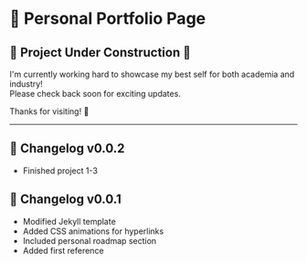 # 🌟 Personal Portfolio Page

## 🚧 Project Under Construction 🚧

I'm currently working hard to showcase my best self for both academia and industry!  
Please check back soon for exciting updates.

Thanks for visiting! 🙌

---

## 📌 Changelog v0.0.2

- Finished project 1-3

## 📌 Changelog v0.0.1

- Modified Jekyll template
- Added CSS animations for hyperlinks
- Included personal roadmap section
- Added first reference
